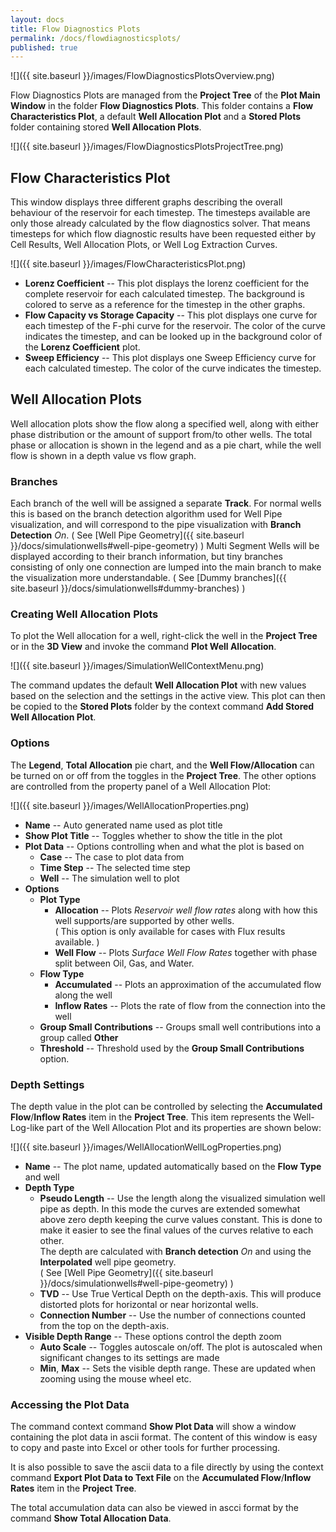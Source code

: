 ```yaml
---
layout: docs
title: Flow Diagnostics Plots
permalink: /docs/flowdiagnosticsplots/
published: true
---
```

![]({{ site.baseurl }}/images/FlowDiagnosticsPlotsOverview.png)

Flow Diagnostics Plots are managed from the **Project Tree** of the **Plot Main Window** in the folder **Flow Diagnostics Plots**. This folder contains a **Flow Characteristics Plot**, a default **Well Allocation Plot** and a **Stored Plots** folder containing stored **Well Allocation Plots**.

![]({{ site.baseurl }}/images/FlowDiagnosticsPlotsProjectTree.png)

## Flow Characteristics Plot

This window displays three different graphs describing the overall behaviour of the reservoir for each timestep. The timesteps available are only those already calculated by the flow diagnostics solver. That means timesteps for which flow diagnostic results have been requested either by Cell Results, Well Allocation Plots, or Well Log Extraction Curves. 

![]({{ site.baseurl }}/images/FlowCharacteristicsPlot.png)

- **Lorenz Coefficient** -- This plot displays the lorenz coefficient for the complete reservoir for each calculated timestep. The background is colored to serve as a reference for the timestep in the other graphs.
- **Flow Capacity vs Storage Capacity** -- This plot displays one curve for each timestep of the F-phi curve for the reservoir. The color of the curve indicates the timestep, and can be looked up in the background color of the **Lorenz Coefficient** plot.
- **Sweep Efficiency** -- This plot displays one Sweep Efficiency curve for each calculated timestep.  The color of the curve indicates the timestep.

## Well Allocation Plots

Well allocation plots show the flow along a specified well, along with either phase distribution or the amount of support from/to other wells. The total phase or allocation is shown in the legend and as a pie chart, while the well flow is shown in a depth value vs flow graph.  

### Branches

Each branch of the well will be assigned a separate **Track**. For normal wells this is based on the branch detection algorithm used for Well Pipe visualization, and will correspond to the pipe visualization with **Branch Detection** *On*. ( See [Well Pipe Geometry]({{ site.baseurl }}/docs/simulationwells#well-pipe-geometry) )
Multi Segment Wells will be displayed according to their branch information, but tiny branches consisting of only one connection are lumped into the main branch to make the visualization more understandable. ( See  [Dummy branches]({{ site.baseurl }}/docs/simulationwells#dummy-branches) )

### Creating Well Allocation Plots

To plot the Well allocation for a well, right-click the well in the **Project Tree** or in the **3D View** and invoke the command **Plot Well Allocation**.

![]({{ site.baseurl }}/images/SimulationWellContextMenu.png)

The command updates the default **Well Allocation Plot** with new values based on the selection and the settings in the active view. This plot can then be copied to the **Stored Plots** folder by the context command **Add Stored Well Allocation Plot**. 

### Options

The **Legend**, **Total Allocation** pie chart, and the **Well Flow/Allocation** can be turned on or off from the toggles in the **Project Tree**. The other options are controlled from the property panel of a Well Allocation Plot:

![]({{ site.baseurl }}/images/WellAllocationProperties.png)

- **Name** -- Auto generated name used as plot title
- **Show Plot Title** -- Toggles whether to show the title in the plot
- **Plot Data** -- Options controlling when and what the plot is based on 
   - **Case** -- The case to plot data from 
   - **Time Step** -- The selected time step
   - **Well** -- The simulation well to plot
- **Options**
   - **Plot Type**
       - **Allocation** -- Plots *Reservoir well flow rates* along with how this well supports/are 
       supported by other wells.  
       ( This option is only available for cases with Flux results available. ) 
       - **Well Flow** -- Plots *Surface Well Flow Rates* together with phase split between Oil, Gas, and Water.
   - **Flow Type** 
       - **Accumulated** -- Plots an approximation of the accumulated flow along the well 
       - **Inflow Rates** -- Plots the rate of flow from the connection into the well
   - **Group Small Contributions** -- Groups small well contributions into a group called **Other**
   - **Threshold** -- Threshold used by the **Group Small Contributions** option.
   
### Depth Settings

The depth value in the plot can be controlled by selecting the **Accumulated Flow**/**Inflow Rates** item in the **Project Tree**. This item represents the Well-Log-like part of the Well Allocation Plot and its properties are shown below:

![]({{ site.baseurl }}/images/WellAllocationWellLogProperties.png)

- **Name** -- The plot name, updated automatically based on the **Flow Type** and well
- **Depth Type**
  - **Pseudo Length**  -- Use the length along the visualized simulation well pipe as depth. 
  In this mode the curves are extended somewhat above zero depth keeping the curve 
  values constant. This is done to make it easier to see the final values of the curves relative to each other.  
  The depth are calculated with **Branch detection** *On* and using the **Interpolated** well pipe geometry.  
  ( See [Well Pipe Geometry]({{ site.baseurl }}/docs/simulationwells#well-pipe-geometry) )
  - **TVD** -- Use True Vertical Depth on the depth-axis. 
  This will produce distorted plots for horizontal or near horizontal wells. 
  - **Connection Number** -- Use the number of connections counted from the top on the depth-axis.
- **Visible Depth Range** -- These options control the depth zoom
  - **Auto Scale** -- Toggles autoscale on/off. The plot is autoscaled when significant changes to its settings are made
  - **Min**, **Max** -- Sets the visible depth range. These are updated when zooming using the mouse wheel etc.
  
### Accessing the Plot Data

The command context command **Show Plot Data** will show a window containing the plot data in ascii format. The content of this window is easy to copy and paste into Excel or other tools for further processing.

It is also possible to save the ascii data to a file directly by using the context command **Export Plot Data to Text File** on the **Accumulated Flow**/**Inflow Rates** item in the **Project Tree**. 

The total accumulation data can also be viewed in ascci format by the command **Show Total Allocation Data**.

